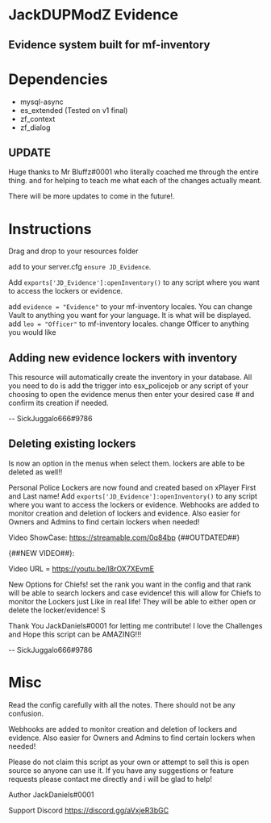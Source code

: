 # JackDUPModZ Evidence
## Evidence system built for mf-inventory

# Dependencies
- mysql-async
- es_extended (Tested on v1 final)
- zf_context
- zf_dialog

## UPDATE

Huge thanks to Mr Bluffz#0001 who literally coached me through the entire thing. and for helping to teach me what each of the changes actually meant.

There will be more updates to come in the future!.


# Instructions
Drag and drop to your resources folder

add to your server.cfg `ensure JD_Evidence`.

Add `exports['JD_Evidence']:openInventory()` to any script where you want to access the lockers or evidence.

add `evidence = "Evidence"` to your mf-inventory locales. You can change Vault to anything you want for your language. It is what will be displayed.
add `leo = "Officer"` to mf-inventory locales. change Officer to anything you would like

## Adding new evidence lockers with inventory

This resource will automatically create the inventory in your database. All you need to do is add the trigger into esx_policejob or any script of your choosing to open the evidence menus then enter your desired case # and confirm its creation if needed.

-- SickJuggalo666#9786
## Deleting existing lockers 
Is now an option in the menus when select them. lockers are able to be deleted as well!!

Personal Police Lockers are now found and created based on xPlayer First and Last name! 
Add `exports['JD_Evidence']:openInventory()` to any script where you want to access the lockers or evidence.
Webhooks are added to monitor creation and deletion of lockers and evidence. Also easier for Owners and Admins to find certain lockers when needed!

Video ShowCase: https://streamable.com/0q84bp {##OUTDATED##}

{##NEW VIDEO##}:

Video URL = https://youtu.be/l8rOX7XEvmE

New Options for Chiefs! set the rank you want in the config and that rank will be able to search lockers and case evidence! this will allow for Chiefs to monitor the Lockers just
        Like in real life! They will be able to either open or delete the locker/evidence! S

Thank You JackDaniels#0001 for letting me contribute! I love the Challenges and Hope this script can be AMAZING!!! 

-- SickJuggalo666#9786
# Misc

Read the config carefully with all the notes. There should not be any confusion.

Webhooks are added to monitor creation and deletion of lockers and evidence. Also easier for Owners and Admins to find certain lockers when needed!

Please do not claim this script as your own or attempt to sell this is open source so anyone can use it. If you have any suggestions or feature requests please contact me directly and i will be glad to help!

Author JackDaniels#0001

Support Discord https://discord.gg/aVxjeR3bGC


